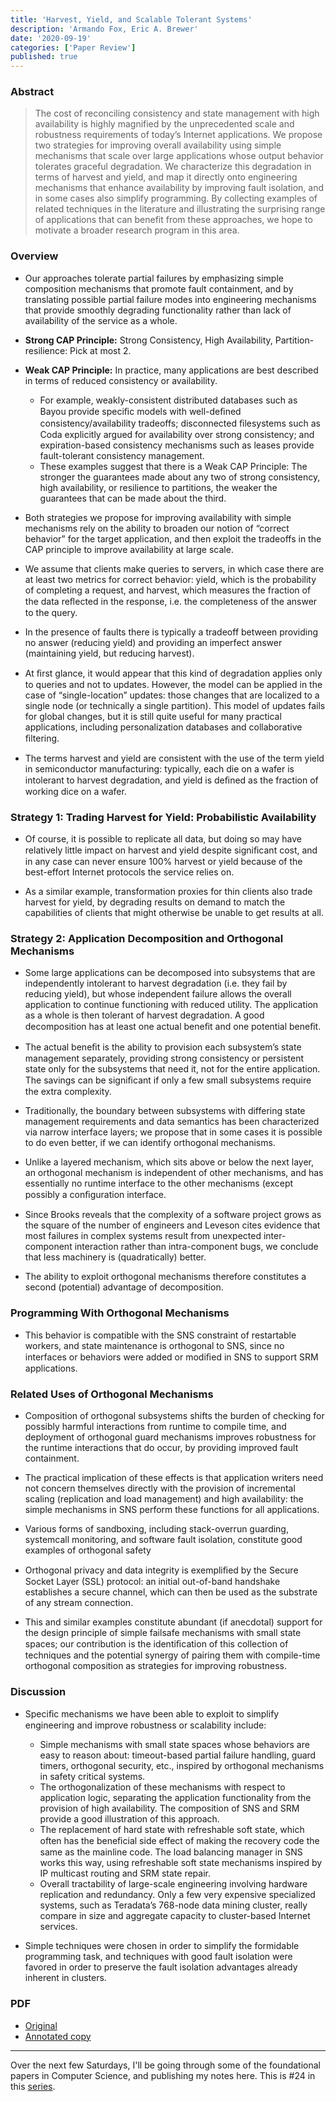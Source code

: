 ```yaml
---
title: 'Harvest, Yield, and Scalable Tolerant Systems'
description: 'Armando Fox, Eric A. Brewer'
date: '2020-09-19'
categories: ['Paper Review']
published: true
---
```


### Abstract

> The cost of reconciling consistency and state management with high availability is highly magnified by the unprecedented scale and robustness requirements of today’s Internet applications. We propose two strategies for improving overall availability using simple mechanisms that scale over large applications whose output behavior tolerates graceful degradation. We characterize this degradation in terms of harvest and yield, and map it directly onto engineering mechanisms that enhance availability by improving fault isolation, and in some cases also simplify programming. By collecting examples of related techniques in the literature and illustrating the surprising range of applications that can benefit from these approaches, we hope to motivate a broader research program in this area.

### Overview

- Our approaches tolerate partial failures by emphasizing simple composition mechanisms that promote fault containment, and by translating possible partial failure modes into engineering mechanisms that provide smoothly degrading functionality rather than lack of availability of the service as a whole.

- **Strong CAP Principle:** Strong Consistency, High Availability, Partition-resilience: Pick at most 2.

- **Weak CAP Principle:** In practice, many applications are best described in terms of reduced consistency or availability.

  - For example, weakly-consistent distributed databases such as Bayou provide speciﬁc models with well-deﬁned consistency/availability tradeoffs; disconnected ﬁlesystems such as Coda explicitly argued for availability over strong consistency; and expiration-based consistency mechanisms such as leases provide fault-tolerant consistency management.
  - These examples suggest that there is a Weak CAP Principle: The stronger the guarantees made about any two of strong consistency, high availability, or resilience to partitions, the weaker the guarantees that can be made about the third.

- Both strategies we propose for improving availability with simple mechanisms rely on the ability to broaden our notion of “correct behavior” for the target application, and then exploit the tradeoffs in the CAP principle to improve availability at large scale.

- We assume that clients make queries to servers, in which case there are at least two metrics for correct behavior: yield, which is the probability of completing a request, and harvest, which measures the fraction of the data reﬂected in the response, i.e. the completeness of the answer to the query.

- In the presence of faults there is typically a tradeoff between providing no answer (reducing yield) and providing an imperfect answer (maintaining yield, but reducing harvest).

- At ﬁrst glance, it would appear that this kind of degradation applies only to queries and not to updates. However, the model can be applied in the case of “single-location” updates: those changes that are localized to a single node (or technically a single partition). This model of updates fails for global changes, but it is still quite useful for many practical applications, including personalization databases and collaborative ﬁltering.

- The terms harvest and yield are consistent with the use of the term yield in semiconductor manufacturing: typically, each die on a wafer is intolerant to harvest degradation, and yield is deﬁned as the fraction of working dice on a wafer.

### Strategy 1: Trading Harvest for Yield: Probabilistic Availability

- Of course, it is possible to replicate all data, but doing so may have relatively little impact on harvest and yield despite signiﬁcant cost, and in any case can never ensure 100% harvest or yield because of the best-effort Internet protocols the service relies on.

- As a similar example, transformation proxies for thin clients also trade harvest for yield, by degrading results on demand to match the capabilities of clients that might otherwise be unable to get results at all.

### Strategy 2: Application Decomposition and Orthogonal Mechanisms

- Some large applications can be decomposed into subsystems that are independently intolerant to harvest degradation (i.e. they fail by reducing yield), but whose independent failure allows the overall application to continue functioning with reduced utility. The application as a whole is then tolerant of harvest degradation. A good decomposition has at least one actual beneﬁt and one potential beneﬁt.

- The actual beneﬁt is the ability to provision each subsystem’s state management separately, providing strong consistency or persistent state only for the subsystems that need it, not for the entire application. The savings can be signiﬁcant if only a few small subsystems require the extra complexity.

- Traditionally, the boundary between subsystems with differing state management requirements and data semantics has been characterized via narrow interface layers; we propose that in some cases it is possible to do even better, if we can identify orthogonal mechanisms.

- Unlike a layered mechanism, which sits above or below the next layer, an orthogonal mechanism is independent of other mechanisms, and has essentially no runtime interface to the other mechanisms (except possibly a conﬁguration interface.

- Since Brooks reveals that the complexity of a software project grows as the square of the number of engineers and Leveson cites evidence that most failures in complex systems result from unexpected inter-component interaction rather than intra-component bugs, we conclude that less machinery is (quadratically) better.

- The ability to exploit orthogonal mechanisms therefore constitutes a second (potential) advantage of decomposition.

### Programming With Orthogonal Mechanisms

- This behavior is compatible with the SNS constraint of restartable workers, and state maintenance is orthogonal to SNS, since no interfaces or behaviors were added or modiﬁed in SNS to support SRM applications.

### Related Uses of Orthogonal Mechanisms

- Composition of orthogonal subsystems shifts the burden of checking for possibly harmful interactions from runtime to compile time, and deployment of orthogonal guard mechanisms improves robustness for the runtime interactions that do occur, by providing improved fault containment.

- The practical implication of these effects is that application writers need not concern themselves directly with the provision of incremental scaling (replication and load management) and high availability: the simple mechanisms in SNS perform these functions for all applications.

- Various forms of sandboxing, including stack-overrun guarding, systemcall monitoring, and software fault isolation, constitute good examples of orthogonal safety

- Orthogonal privacy and data integrity is exempliﬁed by the Secure Socket Layer (SSL) protocol: an initial out-of-band handshake establishes a secure channel, which can then be used as the substrate of any stream connection.

- This and similar examples constitute abundant (if anecdotal) support for the design principle of simple failsafe mechanisms with small state spaces; our contribution is the identiﬁcation of this collection of techniques and the potential synergy of pairing them with compile-time orthogonal composition as strategies for improving robustness.

### Discussion

- Speciﬁc mechanisms we have been able to exploit to simplify engineering and improve robustness or scalability include:

  - Simple mechanisms with small state spaces whose behaviors are easy to reason about: timeout-based partial failure handling, guard timers, orthogonal security, etc., inspired by orthogonal mechanisms in safety critical systems.
  - The orthogonalization of these mechanisms with respect to application logic, separating the application functionality from the provision of high availability. The composition of SNS and SRM provide a good illustration of this approach.
  - The replacement of hard state with refreshable soft state, which often has the beneﬁcial side effect of making the recovery code the same as the mainline code. The load balancing manager in SNS works this way, using refreshable soft state mechanisms inspired by IP multicast routing and SRM state repair.
  - Overall tractability of large-scale engineering involving hardware replication and redundancy. Only a few very expensive specialized systems, such as Teradata’s 768-node data mining cluster, really compare in size and aggregate capacity to cluster-based Internet services.

- Simple techniques were chosen in order to simplify the formidable programming task, and techniques with good fault isolation were favored in order to preserve the fault isolation advantages already inherent in clusters.

### PDF

- [Original](https://radlab.cs.berkeley.edu/people/fox/static/pubs/pdf/c18.pdf)
- [Annotated copy](/assets/blog/harvest-yield/harvest-yield-annotated.pdf)

---

Over the next few Saturdays, I'll be going through some of the foundational papers in Computer Science, and publishing my notes here. This is #24 in this [series](https://anantjain.dev/#paper-reviews).
